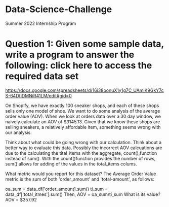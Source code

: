 # Data-Science-Challenge
Summer 2022 Internship Program
# Question 1: Given some sample data, write a program to answer the following: click here to access the required data set
https://docs.google.com/spreadsheets/d/16i38oonuX1y1g7C_UAmiK9GkY7cS-64DfiDMNiR41LM/edit#gid=0

On Shopify, we have exactly 100 sneaker shops, and each of these shops sells only one model of shoe. We want to do some analysis of the average order value (AOV). When we look at orders data over a 30 day window, we naively calculate an AOV of $3145.13. Given that we know these shops are selling sneakers, a relatively affordable item, something seems wrong with our analysis. 


Think about what could be going wrong with our calculation. Think about a better way to evaluate this data. 
Possibly the incorrect AOV calcuations are due to the calculating the tital_items with the aggregate, count(),function instead of sum().  With the count()function provides the number of rows, sum() allows for adding of the values in the total_items colums.

What metric would you report for this dataset?
The Average Order Value metric is the sum of both 'order_amount' and 'total-amount', as follows:

oa_sum = data_df['order_amount].sum()
ti_sum = data_df['total_itmes'].sum()
Then,
AOV = oa_sum/ti_sum
What is its value?
AOV = $357.92
 
